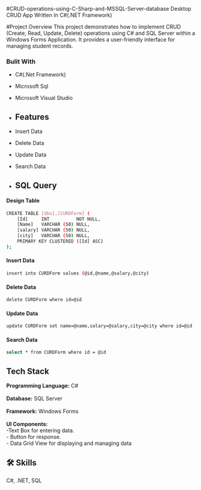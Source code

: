 #CRUD-operations-using-C-Sharp-and-MSSQL-Server-database
Desktop CRUD App Written In C#(.NET Framework)

#Project Overview
This project demonstrates how to implement CRUD (Create, Read, Update, Delete) operations using C# and SQL Server within a Windows Forms Application. It provides a user-friendly interface for managing student records.






### Bulit With
- C#(.Net Framework)
- Microsoft Sql
- Microsoft Visual Studio

- ## Features

- Insert Data
- Delete Data
- Update Data
- Search Data

- ## SQL Query
#### Design Table
```bash
CREATE TABLE [dbo].[CURDForm] (
    [Id]     INT          NOT NULL,
    [Name]   VARCHAR (50) NULL,
    [salary] VARCHAR (50) NULL,
    [city]   VARCHAR (50) NULL,
    PRIMARY KEY CLUSTERED ([Id] ASC)
);
```
#### Insert Data
```bash
insert into CURDForm values (@id,@name,@salary,@city)
```
#### Delete Data
```bash
delete CURDForm where id=@id
```
#### Update Data
```bash
update CURDForm set name=@name,salary=@salary,city=@city where id=@id
```
#### Search Data
```bash
select * from CURDForm where id = @id
```
## Tech Stack

**Programming Language:** C# <br><br>
**Database:** SQL Server<br><br>
**Framework:** Windows Forms<br><br>
**UI Components:** <br>
    -Text Box for entering data.<br>
    - Button for response.<br>
    - Data Grid View for displaying and managing data


## 🛠 Skills
C#, .NET, SQL
